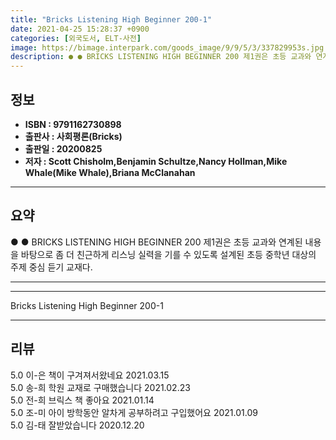 ```yaml
---
title: "Bricks Listening High Beginner 200-1"
date: 2021-04-25 15:28:37 +0900
categories: [외국도서, ELT-사전]
image: https://bimage.interpark.com/goods_image/9/9/5/3/337829953s.jpg
description: ● ● BRICKS LISTENING HIGH BEGINNER 200 제1권은 초등 교과와 연계된 내용을 바탕으로 좀 더 친근하게 리스닝 실력을 기를 수 있도록 설계된 초등 중학년 대상의 주제 중심 듣기 교재다.
---
```


## **정보**

- **ISBN : 9791162730898**
- **출판사 : 사회평론(Bricks)**
- **출판일 : 20200825**
- **저자 : Scott Chisholm,Benjamin Schultze,Nancy Hollman,Mike Whale(Mike Whale),Briana McClanahan**

------



## **요약**

●  ●  BRICKS LISTENING HIGH BEGINNER 200 제1권은 초등 교과와 연계된 내용을 바탕으로 좀 더 친근하게 리스닝 실력을 기를 수 있도록 설계된 초등 중학년 대상의 주제 중심 듣기 교재다.

------



------


Bricks Listening High Beginner 200-1 

------


## **리뷰** 

5.0 이-은 책이 구겨져서왔네요 2021.03.15 <br/>5.0 송-희 학원 교재로 구매했습니다 2021.02.23 <br/>5.0 전-희 브릭스 책 좋아요 2021.01.14 <br/>5.0 조-미 아이 방학동안 알차게 공부하려고 구입했어요 2021.01.09 <br/>5.0 김-태 잘받았습니다 2020.12.20 <br/>